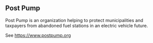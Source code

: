 ## Post Pump

Post Pump is an organization helping to protect municipalities and taxpayers from abandoned fuel stations in an electric vehicle future.

See https://www.postpump.org
